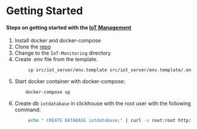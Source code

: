 # Getting Started

#### Steps on getting started with the [IoT Management](https://github.com/vkylamba/IoT-Monitoring)
1. Install docker and docker-compose
2. Clone the [repo](https://github.com/vkylamba/IoT-Monitoring)
3. Change to the `IoT-Monitoring` directory
4. Create .env file from the template.  
   ```sh
        cp src/iot_server/env.template src/iot_server/env.template/.env
    ```
5. Start docker container with docker-compose:  
    ```sh
        docker-compose up
    ```
6. Create db `iotdatabase` in clickhouse with the root user with the following command:  
    ```sh
         echo " CREATE DATABASE iotdatabase;" | curl -u root:root http://localhost:8123/ --data-binary @-
    ```
